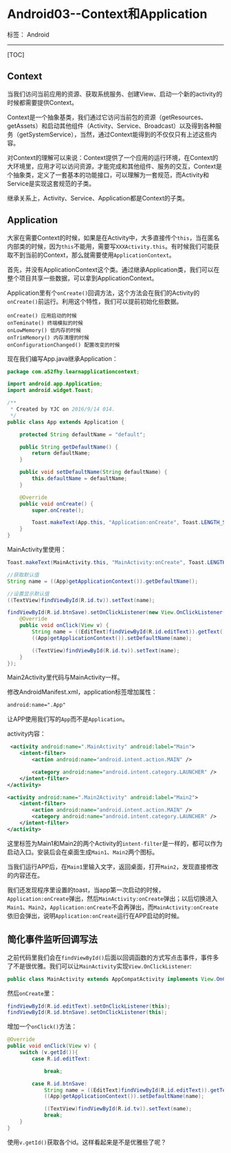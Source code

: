 # Android03--Context和Application

标签： Android

---
[TOC]

## Context

当我们访问当前应用的资源、获取系统服务、创建View、启动一个新的activity的时候都需要提供Context。  

Context是一个抽象基类，我们通过它访问当前包的资源（getResources、getAssets）和启动其他组件（Activity、Service、Broadcast）以及得到各种服务（getSystemService），当然，通过Context能得到的不仅仅只有上述这些内容。  

对Context的理解可以来说：Context提供了一个应用的运行环境，在Context的大环境里，应用才可以访问资源，才能完成和其他组件、服务的交互，Context是个抽象类，定义了一套基本的功能接口，可以理解为一套规范，而Activity和Service是实现这套规范的子类。  

继承关系上，Activity、Service、Application都是Context的子类。  

## Application
大家在需要Context的时候，如果是在Activity中，大多直接传个`this`，当在匿名内部类的时候，因为`this`不能用，需要写`XXXActivity.this`。有时候我们可能获取不到当前的Context，那么就需要使用`ApplicationContext`。  

首先，并没有ApplicationContext这个类。通过继承Application类，我们可以在整个项目共享一些数据，可以拿到ApplicationContext。  

Application里有个`onCreate()`回调方法，这个方法会在我们的Activity的`onCreate()`前运行。利用这个特性，我们可以提前初始化些数据。  

```
onCreate() 应用启动的时候
onTeminate() 终端模拟的时候
onLowMemory() 低内存的时候
onTrimMemory() 内存清理的时候
onConfigurationChanged() 配置改变的时候
```

现在我们编写App.java继承Application：  
``` java
package com.a52fhy.learnapplicationcontext;

import android.app.Application;
import android.widget.Toast;

/**
 * Created by YJC on 2016/9/14 014.
 */
public class App extends Application {

    protected String defaultName = "default";

    public String getDefaultName() {
        return defaultName;
    }

    public void setDefaultName(String defaultName) {
        this.defaultName = defaultName;
    }

    @Override
    public void onCreate() {
        super.onCreate();

        Toast.makeText(App.this, "Application:onCreate", Toast.LENGTH_SHORT).show();
    }
}
```

MainActivity里使用：
``` java
Toast.makeText(MainActivity.this, "MainActivity:onCreate", Toast.LENGTH_SHORT).show();

//获取默认值
String name = ((App)getApplicationContext()).getDefaultName();

//设置显示默认值
((TextView)findViewById(R.id.tv)).setText(name);

findViewById(R.id.btnSave).setOnClickListener(new View.OnClickListener() {
    @Override
    public void onClick(View v) {
        String name = ((EditText)findViewById(R.id.editText)).getText().toString();
        ((App)getApplicationContext()).setDefaultName(name);

        ((TextView)findViewById(R.id.tv)).setText(name);
    }
});
```

Main2Activity里代码与MainActivity一样。  

修改AndroidManifest.xml，application标签增加属性：  
``` xml
android:name=".App"
```
让APP使用我们写的`App`而不是`Application`。

activity内容：
``` xml
 <activity android:name=".MainActivity" android:label="Main">
    <intent-filter>
        <action android:name="android.intent.action.MAIN" />

        <category android:name="android.intent.category.LAUNCHER" />
    </intent-filter>
</activity>

<activity android:name=".Main2Activity" android:label="Main2">
    <intent-filter>
        <action android:name="android.intent.action.MAIN" />
        <category android:name="android.intent.category.LAUNCHER" />
    </intent-filter>
</activity>
```
这里标签为Main1和Main2的两个Activity的`intent-filter`是一样的，都可以作为启动入口。安装后会在桌面生成`Main1`、`Main2`两个图标。  

当我们运行APP后，在`Main1`里输入文字，返回桌面，打开`Main2`，发现直接修改的内容还在。  

我们还发现程序里设置的toast，当app第一次启动的时候，`Application:onCreate`弹出，然后`MainActivity:onCreate`弹出；以后切换进入`Main1`、`Main2`，`Application:onCreate`不会再弹出，而`MainActivity:onCreate`依旧会弹出，说明`Application:onCreate`运行在APP启动的时候。  

## 简化事件监听回调写法
之前代码里我们会在`findViewById()`后面以回调函数的方式写点击事件，事件多了不是很优雅。我们可以让`MainActivity`实现`View.OnClickListener`:
``` java
public class MainActivity extends AppCompatActivity implements View.OnClickListener {}
```

然后`onCreate`里：
``` java 
findViewById(R.id.editText).setOnClickListener(this);
findViewById(R.id.btnSave).setOnClickListener(this);
```

增加一个`onClick()`方法：
``` java
@Override
public void onClick(View v) {
    switch (v.getId()){
        case R.id.editText:

            break;

        case R.id.btnSave:
            String name = ((EditText)findViewById(R.id.editText)).getText().toString();
            ((App)getApplicationContext()).setDefaultName(name);

            ((TextView)findViewById(R.id.tv)).setText(name);
            break;
    }
}
```

使用`v.getId()`获取各个id。这样看起来是不是优雅些了呢？  






